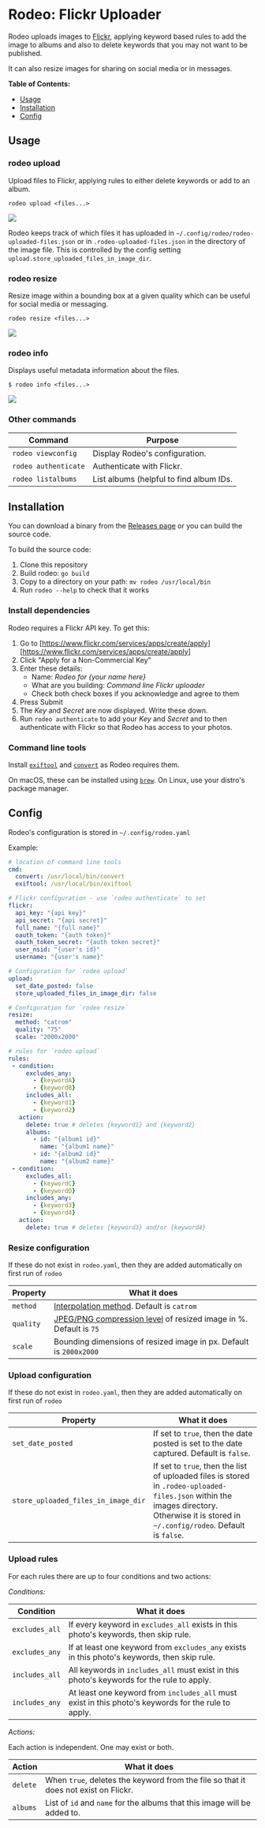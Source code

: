 # Rodeo: Flickr Uploader

Rodeo uploads images to [Flickr][1], applying keyword based rules to add the image to albums and also to delete keywords that you may not want to be published.

It can also resize images for sharing on social media or in messages.

**Table of Contents:**

* [Usage](#usage)
* [Installation](#installation)
* [Config](#config)

[1]: https://flickr.com

## Usage

### rodeo upload

Upload files to Flickr, applying rules to either delete keywords or add to an album.

```
rodeo upload <files...>
```
![](doc/rodeo-upload.png)

Rodeo keeps track of which files it has uploaded in 
`~/.config/rodeo/rodeo-uploaded-files.json` or in `.rodeo-uploaded-files.json`
in the directory of the image file. This is controlled by the config setting
`upload.store_uploaded_files_in_image_dir`.

### rodeo resize

Resize image within a bounding box at a given quality which can be useful for social media or messaging.

```
rodeo resize <files...>
```

![](doc/rodeo-resize.png)

### rodeo info

Displays useful metadata information about the files.

```
$ rodeo info <files...>
```

![](doc/rodeo-info.png)


### Other commands

| Command | Purpose |
| --- | --- |
| `rodeo viewconfig` | Display Rodeo's configuration. |
| `rodeo authenticate` | Authenticate with Flickr. |
| `rodeo listalbums` | List albums (helpful to find album IDs. |


## Installation

You can download a binary from the [Releases page][releases] or you can build the source code.

To build the source code:

1. Clone this repository
2. Build rodeo: `go build`
3. Copy to a directory on your path: `mv rodeo /usr/local/bin` 
4. Run `rodeo --help` to check that it works

[releases]: https://github.com/akrabat/rodeo/releases

### Install dependencies

Rodeo requires a Flickr API key. To get this:

1. Go to [https://www.flickr.com/services/apps/create/apply][https://www.flickr.com/services/apps/create/apply]
2. Click "Apply for a Non-Commercial Key"
3. Enter these details:
    * Name: *Rodeo for {your name here}*
    * What are you building: *Command line Flickr uploader*
    * Check both check boxes if you acknowledge and agree to them
4. Press Submit
5. The *Key* and *Secret* are now displayed. Write these down.
6. Run `rodeo authenticate` to add your *Key* and *Secret* and to then authenticate with Flickr so that Rodeo has 
   access to your photos.

### Command line tools

Install [`exiftool`][2] and [`convert`][3] as Rodeo requires them. 

On macOS, these can be installed using [`brew`][4]. On Linux, use your distro's package manager.

[2]: https://exiftool.org
[3]: https://imagemagick.org/script/convert.php
[4]: https://brew.sh



 ## Config
 
 Rodeo's configuration is stored in `~/.config/rodeo.yaml`
 
 Example:
 
 ```yaml
 # location of command line tools
cmd: 
   convert: /usr/local/bin/convert
   exiftool: /usr/local/bin/exiftool

# Flickr configuration - use `rodeo authenticate` to set
flickr:
   api_key: "{api key}"
   api_secret: "{api secret}"
   full_name: "{full name}"
   oauth_token: "{auth token}"
   oauth_token_secret: "{auth token secret}"
   user_nsid: "{user's id}"
   username: "{user's name}"

# Configuration for `rodeo upload`
upload:
   set_date_posted: false
   store_uploaded_files_in_image_dir: false

# Configuration for `rodeo resize`
resize:
   method: "catrom"
   quality: "75"
   scale: "2000x2000"

# rules for `rodeo upload`
rules:
  - condition: 
      excludes_any:
        - {keywordA}
        - {keywordB}
      includes_all:
        - {keyword1}
        - {keyword2}
    action:
      delete: true # deletes {keyword1} and {keyword2}
      albums:
        - id: "{album1 id}"
          name: "{album1 name}"
        - id: "{album2 id}"
          name: "{album2 name}"
  - condition: 
      excludes_all:
        - {keywordC}
        - {keywordD}
      includes_any:
        - {keyword3}
        - {keyword4}
    action:
      delete: true # deletes {keyword3} and/or {keyword4}
```

### Resize configuration

If these do not exist in `rodeo.yaml`, then they are added automatically on first
run of `rodeo`

| Property  | What it does                                                            |
| --------- | ----------------------------------------------------------------------- |
| `method`  | [Interpolation method][im]. Default is `catrom`                         |
| `quality` | [JPEG/PNG compression level][cl] of resized image in %. Default is `75` |
| `scale`   | Bounding dimensions of resized image in px. Default is `2000x2000`      |

[im]: https://imagemagick.org/script/command-line-options.php#interpolate
[cl]: https://imagemagick.org/script/command-line-options.php#quality

### Upload configuration

If these do not exist in `rodeo.yaml`, then they are added automatically on first
run of `rodeo`

| Property          | What it does                                                                          |
| ----------------- | ------------------------------------------------------------------------------------- |
| `set_date_posted` | If set to `true`, then the date posted is set to the date captured. Default is `false`. |
| `store_uploaded_files_in_image_dir` | If set to `true`, then the list of uploaded files is stored in `.rodeo-uploaded-files.json` within the images directory. Otherwise it is stored in `~/.config/rodeo`. Default is `false`.|

### Upload rules

For each rules there are up to four conditions and two actions:

*Conditions:*

| Condition      | What it does                                                                                        |
| -------------- | --------------------------------------------------------------------------------------------------- |
| `excludes_all` | If every keyword in `excludes_all` exists in this photo's keywords, then skip rule.                 |
| `excludes_any` | If at least one keyword from `excludes_any` exists in this photo's keywords, then skip rule.        |
| `includes_all` | All keywords in `includes_all` must exist in this photo's keywords for the rule to apply.           |
| `includes_any` | At least one keyword from `includes_all` must exist in this photo's keywords for the rule to apply. |

*Actions:*

Each action is independent. One may exist or both.

| Action   | What it does                                                                         |
| -------- | ------------------------------------------------------------------------------------ |
| `delete` | When `true`, deletes the keyword from the file so that it does not exist on Flickr.  |
| `albums` | List of `id` and `name` for the albums that this image will be added to.             |


